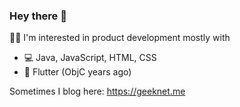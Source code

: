 ### Hey there 👋

👷‍♂️ I'm interested in product development mostly with
- 💻 Java, JavaScript, HTML, CSS
- 📱 Flutter (ObjC years ago)

 Sometimes I blog here: <https://geeknet.me>

<!--
**AquaGenLive/AquaGenLive** is a ✨ _special_ ✨ repository because its `README.md` (this file) appears on your GitHub profile.

Here are some ideas to get you started:

- 🔭 I’m currently working on ...
- 🌱 I’m currently learning ...
- 👯 I’m looking to collaborate on ...
- 🤔 I’m looking for help with ...
- 💬 Ask me about ...
- 📫 How to reach me: ...
- 😄 Pronouns: ...
- ⚡ Fun fact: ...
-->

